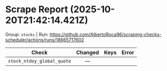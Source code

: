 # Scrape Report (2025-10-20T21:42:14.421Z)

Group: `stocks`  |  Run: https://github.com/AlbertoRoca96/scraping-checks-scheduler/actions/runs/18665717602

| Check | Changed | Keys | Error |
|---|:---:|:--|:--|
| `stock_ntdoy_global_quote` | — |  |  |
